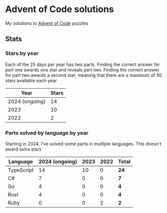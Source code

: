 # Advent of Code solutions

My solutions to [Advent of Code](https://adventofcode.com) puzzles

## Stats

### Stars by year

Each of the 25 days per year has two parts. Finding the correct answer for part
one awards one star and reveals part two. Finding the correct answer for part
two awards a second star, meaning that there are a maximum of 50 stars available
each year

| Year           | Stars |
| -------------- | ----- |
| 2024 (ongoing) | 14    |
| 2023           | 10    |
| 2022           | 2     |

### Parts solved by language by year

Starting in 2024, I've solved some parts in multiple languages. This doesn't
award extra stars

| Language   | 2024 (ongoing) | 2023 | 2022 | Total  |
| ---------- | -------------- | ---- | ---- | ------ |
| TypeScript | 14             | 10   | 0    | **24** |
| C#         | 7              | 0    | 0    | **7**  |
| Go         | 4              | 0    | 0    | **4**  |
| Rust       | 4              | 0    | 0    | **4**  |
| Ruby       | 0              | 0    | 2    | **2**  |
